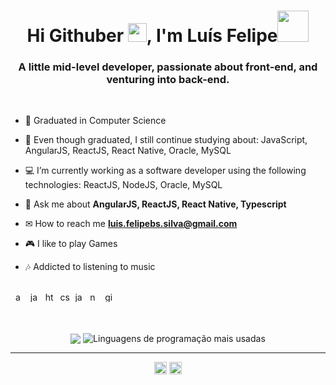 <!-- APRESENTAÇÃO -->
<h1 align="center">Hi Githuber <img src="https://raw.githubusercontent.com/MartinHeinz/MartinHeinz/master/wave.gif" width="30px">, I'm Luís Felipe<img src='https://user-images.githubusercontent.com/5713670/87202985-820dcb80-c2b6-11ea-9f56-7ec461c497c3.gif' width="50"></h1>
<h3 align="center">A little mid-level developer, passionate about front-end, and venturing into back-end.</h3> <br>

<!-- SOBRE MIM -->
- 🥇 Graduated in Computer Science

- 🧠 Even though graduated, I still continue studying about: JavaScript, AngularJS, ReactJS, React Native, Oracle, MySQL

- 💻 I’m currently working as a software developer using the following technologies: ReactJS, NodeJS, Oracle, MySQL

- 💬 Ask me about **AngularJS, ReactJS, React Native, Typescript**

- ✉ How to reach me **luis.felipebs.silva@gmail.com**

- 🎮 I like to play Games

- 🎶 Addicted to listening to music

<!-- TECNOLOGIAS -->
<p align="left"><br>&nbsp;
    <img src="https://raw.githubusercontent.com/NyctibiusVII/NyctibiusVII/91512fb6550afd5a726a174a4d3fd2f86118d2be/.github/tecSvg/android.svg" alt="android" height="16" width="16"/>&nbsp;
    <img src="https://raw.githubusercontent.com/NyctibiusVII/NyctibiusVII/91512fb6550afd5a726a174a4d3fd2f86118d2be/.github/tecSvg/java.svg" alt="java" height="16" width="16"/>&nbsp;
    <img src="https://raw.githubusercontent.com/NyctibiusVII/NyctibiusVII/91512fb6550afd5a726a174a4d3fd2f86118d2be/.github/tecSvg/html5.svg" alt="html5" height="16" width="16"/>&nbsp;
    <img src="https://raw.githubusercontent.com/NyctibiusVII/NyctibiusVII/91512fb6550afd5a726a174a4d3fd2f86118d2be/.github/tecSvg/css3.svg" alt="css3" height="16" width="16"/>&nbsp;
    <img src="https://raw.githubusercontent.com/NyctibiusVII/NyctibiusVII/91512fb6550afd5a726a174a4d3fd2f86118d2be/.github/tecSvg/javascript.svg" alt="javascript" height="16" width="16"/>&nbsp;
    <img src="https://raw.githubusercontent.com/NyctibiusVII/NyctibiusVII/91512fb6550afd5a726a174a4d3fd2f86118d2be/.github/tecSvg/node.svg" alt="node" height="16" width="16"/>&nbsp;
    <img src="https://icongr.am/devicon/gitlab-original.svg?size=16&color=currentColor" alt="gitlab" height="16" width="16"/>&nbsp;
    <!-- https://devicon.dev/ -->
</p>
<br>

<!-- API | MYGITHUB -->
<p align="center" flex-direction="row">
    <img  align="center" src="https://github-readme-stats.vercel.app/api?username=Lipekline&show_icons=true&hide_border=true&theme=nightowl"/> 
    <img  align="center" src="https://github-readme-stats.vercel.app/api/top-langs/?username=Lipekline&layout=compact&hide_border=true&theme=nightowl" alt="Linguagens de programação mais usadas"/>
</p>
<!-- #282a36 | fbfbfb 
     #ff79c6 | 6651ab 
     #ff441e | ff3108 -->

---

<!-- REDES SOCIAIS -->
<p align="center">
    <a href="https://www.linkedin.com/in/luis-felipe-borges-silva-1905/" target="blank"><img align="center" src="https://raw.githubusercontent.com/NyctibiusVII/NyctibiusVII/91512fb6550afd5a726a174a4d3fd2f86118d2be/.github/linkedin.svg" alt="NyctibiusVII/Linkedin" height="20" width="20" /></a>
    <a href="https://www.instagram.com/luis.felipebs/" target="blank"><img align="center" src="https://raw.githubusercontent.com/NyctibiusVII/NyctibiusVII/91512fb6550afd5a726a174a4d3fd2f86118d2be/.github/instagram.svg" alt="NyctibiusVII/Instagram" height="20" width="20" /></a>
</p>

<!--
**NyctibiusVII/NyctibiusVII** is a ✨ _special_ ✨ repository because its `README.md` (this file) appears on your GitHub profile.

Here are some ideas to get you started:

- 🔭 I’m currently working on ...
- 🌱 I’m currently learning ...
- 👯 I’m looking to collaborate on ...
- 🤔 I’m looking for help with ...
- 💬 Ask me about ...
- 📫 How to reach me: ...
- 😄 Pronouns: ...
- ⚡ Fun fact: ...
-->
